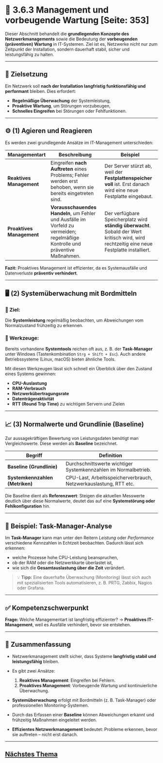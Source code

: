 # 🧰 3.6.3 Management und vorbeugende Wartung [Seite: 353]

Dieser Abschnitt behandelt die **grundlegenden Konzepte des Netzwerkmanagements** sowie die Bedeutung der **vorbeugenden (präventiven) Wartung** in IT-Systemen. Ziel ist es, Netzwerke nicht nur zum Zeitpunkt der Installation, sondern dauerhaft stabil, sicher und leistungsfähig zu halten.

---

## 🎯 Zielsetzung

Ein Netzwerk soll **nach der Installation langfristig funktionsfähig und performant** bleiben.
Dies erfordert:

* **Regelmäßige Überwachung** der Systemleistung,
* **Proaktive Wartung**, um Störungen vorzubeugen,
* **Schnelles Eingreifen** bei Störungen oder Fehlfunktionen.

---

## ⚙️ (1) Agieren und Reagieren

Es werden zwei grundlegende Ansätze im IT-Management unterschieden:

| Managementart             | Beschreibung                                                                                                                  | Beispiel                                                                                                                                   |
| ------------------------- | ----------------------------------------------------------------------------------------------------------------------------- | ------------------------------------------------------------------------------------------------------------------------------------------ |
| **Reaktives Management**  | Eingreifen **nach Auftreten** eines Problems; Fehler werden erst behoben, wenn sie bereits eingetreten sind.                  | Der Server stürzt ab, weil der **Festplattenspeicher voll** ist. Erst danach wird eine neue Festplatte eingebaut.                          |
| **Proaktives Management** | **Vorausschauendes Handeln**, um Fehler und Ausfälle im Vorfeld zu vermeiden; regelmäßige Kontrolle und präventive Maßnahmen. | Der verfügbare Speicherplatz wird **ständig überwacht**. Sobald der Wert kritisch wird, wird rechtzeitig eine neue Festplatte installiert. |

**Fazit:**
Proaktives Management ist effizienter, da es Systemausfälle und Datenverluste **präventiv verhindert**.

---

## 🖥️ (2) Systemüberwachung mit Bordmitteln

### 🔹 Ziel:

Die **Systemleistung** regelmäßig beobachten, um Abweichungen vom Normalzustand frühzeitig zu erkennen.

### 🔹 Werkzeuge:

Bereits vorhandene **Systemtools** reichen oft aus, z. B. der **Task-Manager** unter Windows (Tastenkombination `Strg + Shift + Esc`).
Auch andere Betriebssysteme (Linux, macOS) bieten ähnliche Tools.

Mit diesen Werkzeugen lässt sich schnell ein Überblick über den Zustand eines Systems gewinnen:

* **CPU-Auslastung**
* **RAM-Verbrauch**
* **Netzwerkübertragungsrate**
* **Datenträgeraktivität**
* **RTT (Round Trip Time)** zu wichtigen Servern und Zielen

---

## 📈 (3) Normalwerte und Grundlinie (Baseline)

Zur aussagekräftigen Bewertung von Leistungsdaten benötigt man Vergleichswerte.
Diese werden als **Baseline** bezeichnet.

| Begriff                         | Definition                                                       |
| ------------------------------- | ---------------------------------------------------------------- |
| **Baseline (Grundlinie)**       | Durchschnittswerte wichtiger Systemkennzahlen im Normalbetrieb.  |
| **Systemkennzahlen (Metriken)** | CPU-Last, Arbeitsspeicherverbrauch, Netzwerkauslastung, RTT etc. |

Die Baseline dient als **Referenzwert**:
Steigen die aktuellen Messwerte deutlich über diese Normalwerte, deutet das auf eine **Systemstörung oder Fehlkonfiguration** hin.

---

## 🧩 Beispiel: Task-Manager-Analyse

Im **Task-Manager** kann man unter den Reitern *Leistung* oder *Performance* verschiedene Kennzahlen in Echtzeit beobachten.
Dadurch lässt sich erkennen:

* welche Prozesse hohe CPU-Leistung beanspruchen,
* ob der RAM oder die Netzwerkkarte überlastet ist,
* wie sich die **Gesamtauslastung über die Zeit** verändert.

> 💡 **Tipp:** Eine dauerhafte Überwachung (Monitoring) lässt sich auch mit spezialisierten Tools automatisieren, z. B. PRTG, Zabbix, Nagios oder Grafana.

---

## ✅ Kompetenzschwerpunkt

**Frage:** Welche Managementart ist langfristig effizienter?
→ **Proaktives IT-Management**, weil es Ausfälle verhindert, bevor sie entstehen.

---

## 🧾 Zusammenfassung

* Netzwerkmanagement stellt sicher, dass Systeme **langfristig stabil und leistungsfähig** bleiben.
* Es gibt zwei Ansätze:

  1. **Reaktives Management**: Eingreifen bei Fehlern.
  2. **Proaktives Management**: Vorbeugende Wartung und kontinuierliche Überwachung.
* **Systemüberwachung** erfolgt mit Bordmitteln (z. B. Task-Manager) oder professionellen Monitoring-Systemen.
* Durch das Erfassen einer **Baseline** können Abweichungen erkannt und frühzeitig Maßnahmen eingeleitet werden.
* **Effizientes Netzwerkmanagement** bedeutet: Probleme erkennen, bevor sie auftreten – nicht erst danach.

---

## [Nächstes Thema](../3.7_Netzwerkkomponenten_auswaehlen_und_konfigurieren/3.7_Netzwerkkomponenten_auswaehlen_und_konfigurieren.md)